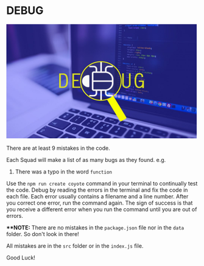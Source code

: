 # DEBUG

<img src="./assets/debug.jpg" width="500" height="300">

There are at least 9 mistakes in the code.

Each Squad will make a list of as many bugs as they found.
e.g.

1. There was a typo in the word `function`

Use the `npm run create coyote` command in your terminal to continually test the code. Debug by reading the errors in the terminal and fix the code in each file. Each error usually contains a filename and a line number. After you correct one error, run the command again. The sign of success is that you receive a different error when you run the command until you are out of errors.

**\*\*NOTE:** There are no mistakes in the `package.json` file nor in the `data` folder. So don't look in there!

All mistakes are in the `src` folder or in the `index.js` file.

Good Luck!
